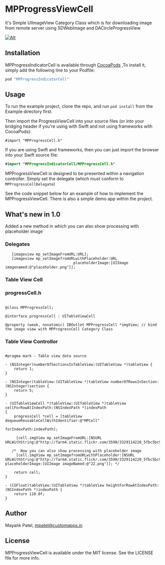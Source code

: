 # MPProgressViewCell
It's Simple UIImageView Category Class which is for downloading image from remote server using SDWebImage and DACircleProgressView 

[![Alt][screenshot1_thumb]][screenshot1]

[screenshot1_thumb]: https://github.com/mpatelCAS/MPProgressViewCell/blob/master/ScreenShots/Simulator%20Screen%20Shot%20Dec%2030%2C%202015%2C%2011.42.09%20AM.png
[screenshot1]: https://github.com/mpatelCAS/MPProgressViewCell/blob/master/ScreenShots/Simulator%20Screen%20Shot%20Dec%2030%2C%202015%2C%2011.42.09%20AM.png

## Installation

MPProgressIndicatorCell is available through [CocoaPods](http://cocoapods.org) ,To install it, simply add the following line to your Podfile:

```ruby
pod "MPProgressIndicatorCell"
```


## Usage

To run the example project, clone the repo, and run `pod install` from the Example directory first.

Then import the ProgressViewCell into your source files (or into your bridging header if you're using with Swift and not using frameworks with CocoaPods):

```obj-c
#import "MPProgressCell.h"
```

If you are using Swift and frameworks, then you can just import the browser into your Swift source file:

```swift
#import "MPProgressIndicatorCell/MPProgressCell.h"
```

MPProgressViewCell is designed to be presented within a navigation controller. Simply set the delegate (which must conform to `MPProgressCellDelegate`) 

See the code snippet below for an example of how to implement the MPProgressViewCell. There is also a simple demo app within the project.

## What's new in 1.0

Added a new method in which you can also show processing with placeholder image

###  Delegates

```obj-c
   [imageview mp_setImageFromURL:URL];
   [imageview mp_setImagefromURLwithPlaceholder:URL
                               placeholderImage:[UIImage imagenamed:@"placeholder.png"]];
```


### Table View Cell

### progressCell.h

```obj-c

@class MPProgressCell;

@interface progressCell : UITableViewCell

@property (weak, nonatomic) IBOutlet MPProgressCell *imgView; // bind the image view with MPProgressCell Category Class

```

###  Table View Controllor 

```obj-c

#pragma mark - Table view data source

- (NSInteger)numberOfSectionsInTableView:(UITableView *)tableView {
    return 1;
}

- (NSInteger)tableView:(UITableView *)tableView numberOfRowsInSection:(NSInteger)section {
    return 5;
}

- (UITableViewCell *)tableView:(UITableView *)tableView cellForRowAtIndexPath:(NSIndexPath *)indexPath
{
    progressCell *cell = [tableView dequeueReusableCellWithIdentifier:@"MPCell"
                                                     forIndexPath:indexPath];
                                                     
     [cell.imgView mp_setImageFromURL:[NSURL URLWithString:@"http://farm4.static.flickr.com/3590/3329114220_5fbc5bc92b.jpg"]];

   /*  Now you can also show processing with placeholder image
     [cell.imgView mp_setImagefromURLwithPlaceholder:[NSURL URLWithString:@"http://farm4.static.flickr.com/3590/3329114220_5fbc5bc92b.jpg"] placeholderImage:[UIImage imageNamed:@"22.png"]]; */
   
    return cell;
}

- (CGFloat)tableView:(UITableView *)tableView heightForRowAtIndexPath:(NSIndexPath *)indexPath {
    return 110.0f;
}

```


## Author

Mayank Patel, mpatel@customapps.in


## License

MPProgressViewCell is available under the MIT license. See the LICENSE file for more info.
